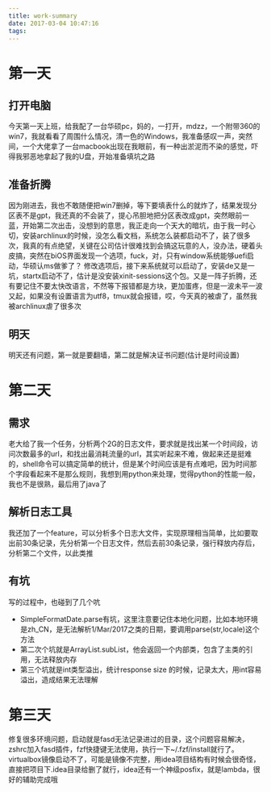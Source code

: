 ```yaml
---
title: work-summary
date: 2017-03-04 10:47:16
tags:
---
```


# 第一天
## 打开电脑
今天第一天上班，给我配了一台华硕pc，妈的，一打开，mdzz，一个附带360的win7，我就看看了周围什么情况，清一色的Windows，我准备感叹一声，突然间，一个大佬拿了一台macbook出现在我眼前，有一种出淤泥而不染的感觉，吓得我邪恶地拿起了我的U盘，开始准备填坑之路
## 准备折腾
 因为刚进去，我也不敢随便把win7删掉，等下要填表什么的就炸了，结果发现分区表不是gpt，我还真的不会装了，提心吊胆地把分区表改成gpt，突然眼前一蓝，开始第二次出击，没想到的意思，我正走向一个天大的暗坑，由于我一时心切，安装archlinux的时候，没怎么看文档，系统怎么装都启动不了，装了很多次，我真的有点绝望，关键在公司估计很难找到会搞这玩意的人，没办法，硬着头皮搞，突然在biOS界面发现一个选项，fuck，对，只有window系统能够uefi启动，华硕认ms做爹了？
修改选项后，接下来系统就可以启动了，安装de又是一坑，startx启动不了，估计是没安装xinit-sessions这个包。又是一阵子折腾，还有要记住不要太快改语言，不然等下报错都是方块，更加蛋疼，但是一波未平一波又起，如果没有设置语言为utf8，tmux就会报错，哎，今天真的被虐了，虽然我被archlinux虐了很多次
## 明天
明天还有问题，第一就是要翻墙，第二就是解决证书问题(估计是时间设置)
# 第二天
## 需求
老大给了我一个任务，分析两个2G的日志文件，要求就是找出某一个时间段，访问次数最多的url，和找出最消耗流量的url，其实听起来不难，做起来还是挺难的，shell命令可以搞定简单的统计，但是某个时间应该是有点难吧，因为时间那个字段看起来不是那么规则，我想到用python来处理，觉得python的性能一般，我也不是很熟，最后用了java了
## 解析日志工具
我还加了一个feature，可以分析多个日志大文件，实现原理相当简单，比如要取出前30条记录，先分析第一个日志文件，然后去前30条记录，强行释放内存后，分析第二个文件，以此类推
## 有坑
写的过程中，也碰到了几个吭
* SimpleFormatDate.parse有坑，这里注意要记住本地化问题，比如本地环境是zh_CN，是无法解析1/Mar/2017之类的日期，要调用parse(str,locale)这个方法
* 第二次个坑就是ArrayList.subList，他会返回一个内部类，包含了主类的引用，无法释放内存
* 第三个坑就是int类型溢出，统计response size 的时候，记录太大，用int容易溢出，造成结果无法理解

# 第三天
修复很多环境问题，启动就是fasd无法记录进过的目录，这个问题容易解决，zshrc加入fasd插件，fzf快捷键无法使用，执行一下~/.fzf/install就行了。virtualbox镜像启动不了，可能是镜像不完整，用idea项目结构有时候会很奇怪，直接把项目下.idea目录给删了就行，idea还有一个神级posfix，就是lambda，很好的辅助完成哦

